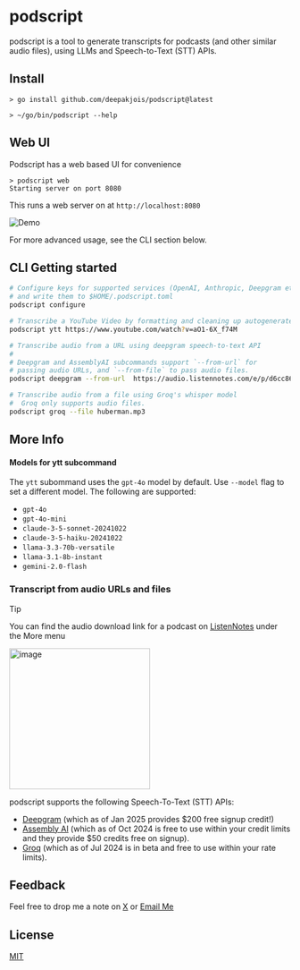 # podscript

podscript is a tool to generate transcripts for podcasts (and other similar audio files), using LLMs and Speech-to-Text (STT) APIs.

## Install

```shell
> go install github.com/deepakjois/podscript@latest

> ~/go/bin/podscript --help
```

## Web UI
Podscript has a web based UI for convenience

```shell
> podscript web
Starting server on port 8080
```

This runs a web server on at `http://localhost:8080`

![Demo](demo/screencast.gif)

For more advanced usage, see the CLI section below.

## CLI Getting started

```bash
# Configure keys for supported services (OpenAI, Anthropic, Deepgram etc)
# and write them to $HOME/.podscript.toml
podscript configure

# Transcribe a YouTube Video by formatting and cleaning up autogenerated captions
podscript ytt https://www.youtube.com/watch?v=aO1-6X_f74M

# Transcribe audio from a URL using deepgram speech-to-text API
#
# Deepgram and AssemblyAI subcommands support `--from-url` for
# passing audio URLs, and `--from-file` to pass audio files.
podscript deepgram --from-url  https://audio.listennotes.com/e/p/d6cc86364eb540c1a30a1cac2b77b82c/

# Transcribe audio from a file using Groq's whisper model
#  Groq only supports audio files.
podscript groq --file huberman.mp3
```

## More Info

#### Models for ytt subcommand
The `ytt` subommand uses the `gpt-4o` model by default. Use `--model` flag to set a different model. The following are supported:

- `gpt-4o`
- `gpt-4o-mini`
- `claude-3-5-sonnet-20241022`
- `claude-3-5-haiku-20241022`
- `llama-3.3-70b-versatile`
- `llama-3.1-8b-instant`
- `gemini-2.0-flash`

### Transcript from audio URLs and files
> [!TIP]
> You can find the audio download link for a podcast on [ListenNotes](https://www.listennotes.com/) under the More menu
>
> <img width="252" alt="image" src="https://github.com/deepakjois/podscript/assets/5342/1f400964-e575-4f59-9de0-ee75f386b27d">

podscript supports the following Speech-To-Text (STT) APIs:

- [Deepgram](https://playground.deepgram.com/?endpoint=listen&smart_format=true&language=en&model=nova-2) (which as of Jan 2025 provides $200 free signup credit!)
- [Assembly AI](https://www.assemblyai.com/docs) (which as of Oct 2024 is free to use within your credit limits and they provide $50 credits free on signup).
- [Groq](https://console.groq.com/docs/speech-text) (which as of Jul 2024 is in beta and free to use within your rate limits).

## Feedback

Feel free to drop me a note on [X](https://x.com/debugjois) or [Email Me](mailto:deepak.jois@gmail.com)

## License

[MIT](https://github.com/deepakjois/podscript/raw/main/LICENSE)
